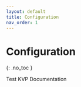 ```yaml
---
layout: default
title: Configuration
nav_order: 1
---
```


# Configuration
{: .no_toc }


Test KVP Documentation
